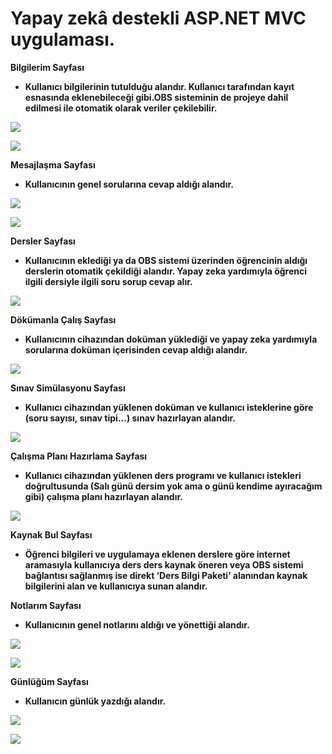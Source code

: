 # Yapay zekâ destekli ASP.NET MVC uygulaması.
**Bilgilerim Sayfası**

- **Kullanıcı bilgilerinin tutulduğu alandır. Kullanıcı tarafından kayıt esnasında eklenebileceği gibi.OBS sisteminin de projeye dahil edilmesi ile otomatik olarak veriler çekilebilir.** 

![](Resimler/1.png)

![](Resimler/2.png)


**Mesajlaşma Sayfası**

- **Kullanıcının genel sorularına cevap aldığı alandır.**

![](Resimler/3.png)

![](Resimler/4.png)


**Dersler Sayfası**

- **Kullanıcının eklediği ya da OBS sistemi üzerinden öğrencinin aldığı derslerin otomatik çekildiği alandır. Yapay zeka yardımıyla öğrenci ilgili dersiyle ilgili soru sorup cevap alır.**

![](Resimler/5.png)

**Dökümanla Çalış Sayfası**

- **Kullanıcının cihazından doküman yüklediği ve yapay zeka yardımıyla sorularına doküman içerisinden cevap aldığı alandır.**

![](Resimler/6.png)


**Sınav Simülasyonu Sayfası**

- **Kullanıcı cihazından yüklenen doküman ve kullanıcı isteklerine göre (soru sayısı, sınav tipi…) sınav hazırlayan alandır.**

![](Resimler/7.png)

**Çalışma Planı Hazırlama Sayfası**

- **Kullanıcı cihazından yüklenen ders programı ve kullanıcı istekleri doğrultusunda (Salı günü dersim yok ama o günü kendime ayıracağım gibi) çalışma planı hazırlayan alandır.**

![](Resimler/8.png)


**Kaynak Bul Sayfası**

- **Öğrenci bilgileri ve uygulamaya eklenen derslere göre internet aramasıyla kullanıcıya ders ders kaynak öneren veya OBS sistemi bağlantısı sağlanmış ise direkt ‘Ders Bilgi Paketi’ alanından kaynak bilgilerini alan ve kullanıcıya sunan alandır.**

**Notlarım Sayfası**

- **Kullanıcının genel notlarını aldığı ve yönettiği alandır.**

![](Resimler/9.png)

![](Resimler/10.png)


**Günlüğüm Sayfası**

- **Kullanıcın günlük yazdığı alandır.**

![](Resimler/11.png)

![](Resimler/12.png)